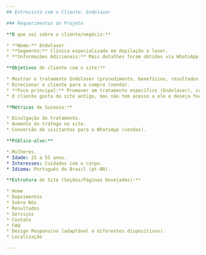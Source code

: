 ```yaml
---
## Entrevista com o Cliente: Endolaser

### Requerimentos do Projeto

**O que sei sobre o cliente/negócio:**

* **Nome:** Endolaser
* **Segmento:** Clínica especializada em depilação a laser.
* **Informações Adicionais:** Mais detalhes foram obtidos via WhatsApp.

**Objetivos do cliente com o site:**

* Mostrar o tratamento Endolaser (procedimento, benefícios, resultados de antes e depois).
* Direcionar o cliente para a compra (venda).
* **Foco principal:** Promover um tratamento específico (Endolaser), com o site focado nele.
* O cliente gosta do site antigo, mas não tem acesso a ele e deseja focar exclusivamente no Endolaser para o novo projeto.

**Métricas de Sucesso:**

* Divulgação do tratamento.
* Aumento do tráfego no site.
* Conversão de visitantes para o WhatsApp (vendas).

**Público-alvo:**

* Mulheres.
* Idade: 25 a 55 anos.
* Interesses: Cuidados com o corpo.
* Idioma: Português do Brasil (pt-BR).

**Estrutura do Site (Seções/Páginas Desejadas):**

* Home
* Depoimentos
* Sobre Nós
* Resultados
* Serviços
* Contato
* FAQ
* Design Responsivo (adaptável a diferentes dispositivos).
* Localização

---
```

